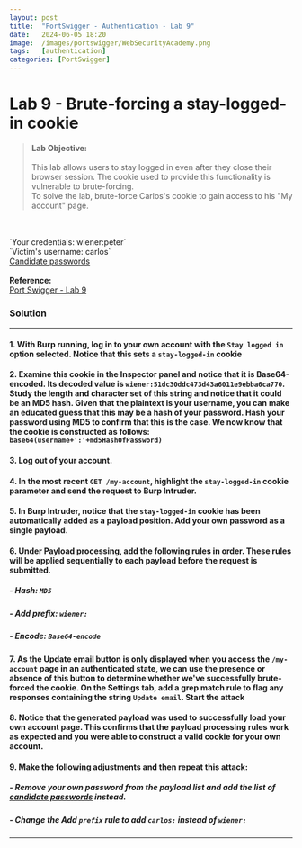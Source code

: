 ```yaml
---
layout: post
title:  "PortSwigger - Authentication - Lab 9"
date:   2024-06-05 18:20
image:  /images/portswigger/WebSecurityAcademy.png
tags:   [authentication]
categories: [PortSwigger]
---
```


# Lab 9 - Brute-forcing a stay-logged-in cookie
><b>Lab Objective:</b>
<br/><br/>
This lab allows users to stay logged in even after they close their browser session. The cookie used to provide this functionality is vulnerable to brute-forcing.<br/>
To solve the lab, brute-force Carlos's cookie to gain access to his "My account" page.
<br/>
<br/>
`Your credentials: wiener:peter`<br/>
`Victim's username: carlos`
<br/>
<a href="https://portswigger.net/web-security/authentication/auth-lab-passwords">Candidate passwords</a>
<br/>
<br/>
<b>Reference:</b>
<br/>
<a href="https://portswigger.net/web-security/authentication/other-mechanisms/lab-brute-forcing-a-stay-logged-in-cookie">Port Swigger - Lab 9</a>
<br/>

### Solution
<hr/>

#### 1. With Burp running, log in to your own account with the `Stay logged in` option selected. Notice that this sets a `stay-logged-in` cookie

#### 2. Examine this cookie in the Inspector panel and notice that it is Base64-encoded. Its decoded value is `wiener:51dc30ddc473d43a6011e9ebba6ca770`. Study the length and character set of this string and notice that it could be an MD5 hash. Given that the plaintext is your username, you can make an educated guess that this may be a hash of your password. Hash your password using MD5 to confirm that this is the case. We now know that the cookie is constructed as follows: `base64(username+':'+md5HashOfPassword)`

#### 3. Log out of your account.

#### 4. In the most recent `GET /my-account`, highlight the `stay-logged-in` cookie parameter and send the request to Burp Intruder.

#### 5. In Burp Intruder, notice that the `stay-logged-in` cookie has been automatically added as a payload position. Add your own password as a single payload.

#### 6. Under Payload processing, add the following rules in order. These rules will be applied sequentially to each payload before the request is submitted.

##### - Hash: `MD5`
##### - Add prefix: `wiener:`
##### - Encode: `Base64-encode`

#### 7. As the Update email button is only displayed when you access the `/my-account` page in an authenticated state, we can use the presence or absence of this button to determine whether we've successfully brute-forced the cookie. On the Settings tab, add a grep match rule to flag any responses containing the string `Update email`. Start the attack

#### 8. Notice that the generated payload was used to successfully load your own account page. This confirms that the payload processing rules work as expected and you were able to construct a valid cookie for your own account.

#### 9. Make the following adjustments and then repeat this attack:
##### - Remove your own password from the payload list and add the list of <a href="https://portswigger.net/web-security/authentication/auth-lab-passwords">candidate passwords</a> instead.
##### - Change the Add `prefix` rule to add `carlos:` instead of `wiener:`
<hr/>